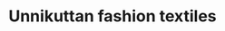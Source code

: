 ---
title: "Unnikuttan  fashion textiles"
url: /thiruvananthapuram/unnikuttan-fashion-textiles/
shop: clothes
---